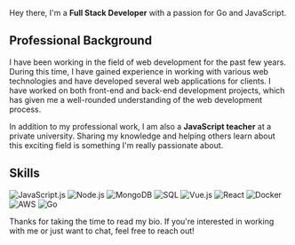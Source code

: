 Hey there, I'm a **Full Stack Developer** with a passion for Go and JavaScript.

## Professional Background

I have been working in the field of web development for the past few years. During this time, I have gained experience in working with various web technologies and have developed several web applications for clients. I have worked on both front-end and back-end development projects, which has given me a well-rounded understanding of the web development process.

In addition to my professional work, I am also a **JavaScript teacher** at a private university. Sharing my knowledge and helping others learn about this exciting field is something I'm really passionate about.

## Skills

![JavaScript.js](https://img.icons8.com/color/48/000000/javascript.png) ![Node.js](https://img.icons8.com/color/48/000000/nodejs.png) ![MongoDB](https://img.icons8.com/color/48/000000/mongodb.png)
![SQL](https://img.icons8.com/color/48/000000/sql.png) ![Vue.js](https://img.icons8.com/color/48/000000/vue-js.png)
![React](https://img.icons8.com/color/48/000000/react-native.png) ![Docker](https://img.icons8.com/color/48/000000/docker.png) ![AWS](https://img.icons8.com/color/48/000000/amazon-web-services.png) ![Go](https://img.icons8.com/color/48/000000/golang.png)

Thanks for taking the time to read my bio. If you're interested in working with me or just want to chat, feel free to reach out!
